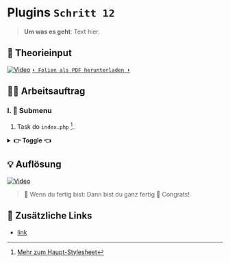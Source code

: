 # Plugins `Schritt 12`
> **Um was es geht**: 
> Text hier.

## 🧠 Theorieinput 
[![Video](https://i3.ytimg.com/vi/z1XVoRSLTjw/maxresdefault.jpg)](https://www.youtube.com/watch?v=z1XVoRSLTjw)
[`⬇️ Folien als PDF herunterladen ⬇️`]()

## 🧑‍💻 Arbeitsauftrag

### I. 📃 Submenu 
1. Task do `index.php` [^1].

<details>
<summary><strong>👉 Toggle 👈</strong></summary>

```html
<html></html>
```
</details>

[^1]: [Mehr zum Haupt-Stylesheet](https://developer.wordpress.org/themes/basics/main-stylesheet-style-%20css/#example)

## 💡 Auflösung 
[![Video](https://i3.ytimg.com/vi/z1XVoRSLTjw/maxresdefault.jpg)](https://www.youtube.com/watch?v=z1XVoRSLTjw)

>  🔗 Wenn du fertig bist:
>  Dann bist du ganz fertig 🥳 Congrats!

## 🔗 Zusätzliche Links 
- [link]()